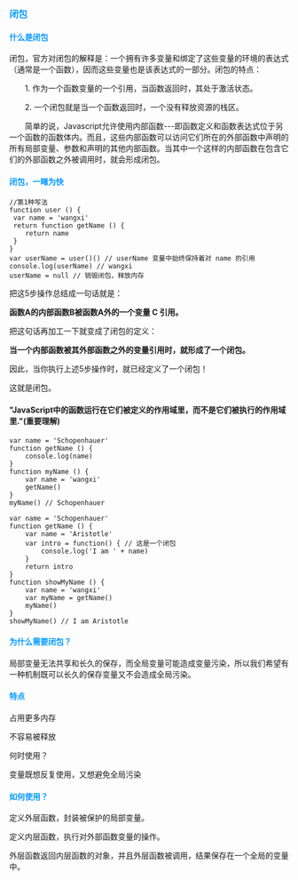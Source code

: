### <font color=#0099ff >闭包</font>

#### <font color=#0099ff >什么是闭包</font>

闭包，官方对闭包的解释是：一个拥有许多变量和绑定了这些变量的环境的表达式（通常是一个函数），因而这些变量也是该表达式的一部分。闭包的特点：

　　1. 作为一个函数变量的一个引用，当函数返回时，其处于激活状态。

　　2. 一个闭包就是当一个函数返回时，一个没有释放资源的栈区。

　　简单的说，Javascript允许使用内部函数---即函数定义和函数表达式位于另一个函数的函数体内。而且，这些内部函数可以访问它们所在的外部函数中声明的所有局部变量、参数和声明的其他内部函数。当其中一个这样的内部函数在包含它们的外部函数之外被调用时，就会形成闭包。

#### <font color=#0099ff >闭包，一睹为快</font>

```
//第1种写法  
function user () {
 var name = 'wangxi'
 return function getName () {
 	return name
 }
}
var userName = user()() // userName 变量中始终保持着对 name 的引用
console.log(userName) // wangxi
userName = null // 销毁闭包，释放内存
```

把这5步操作总结成一句话就是：

<strong>函数A的内部函数B被函数A外的一个变量 C 引用。</strong>

把这句话再加工一下就变成了闭包的定义：

<strong>当一个内部函数被其外部函数之外的变量引用时，就形成了一个闭包。</strong>

因此，当你执行上述5步操作时，就已经定义了一个闭包！

这就是闭包。


#### "JavaScript中的函数运行在它们被定义的作用域里，而不是它们被执行的作用域里."(重要理解)

```
var name = 'Schopenhauer'
function getName () {
 	console.log(name)
}
function myName () {
 	var name = 'wangxi'
 	getName()
}
myName() // Schopenhauer
```

```
var name = 'Schopenhauer'
function getName () {
	var name = 'Aristotle'
	var intro = function() { // 这是一个闭包
  		console.log('I am ' + name)
	}
	return intro
}
function showMyName () {
 	var name = 'wangxi'
 	var myName = getName()
 	myName()
}
showMyName() // I am Aristotle
```



#### <font color=#0099ff >为什么需要闭包？</font>

局部变量无法共享和长久的保存，而全局变量可能造成变量污染，所以我们希望有一种机制既可以长久的保存变量又不会造成全局污染。

#### <font color=#0099ff >特点</font>

占用更多内存

不容易被释放

何时使用？

变量既想反复使用，又想避免全局污染

#### <font color=#0099ff >如何使用？</font>

定义外层函数，封装被保护的局部变量。

定义内层函数，执行对外部函数变量的操作。

外层函数返回内层函数的对象，并且外层函数被调用，结果保存在一个全局的变量中。